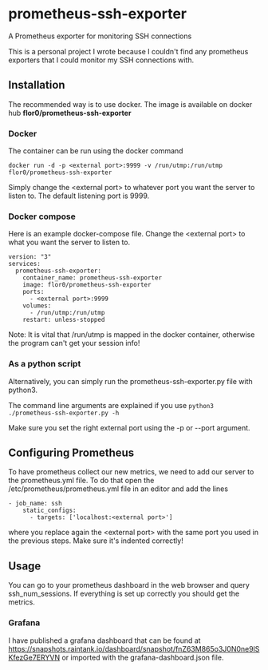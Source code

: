 # prometheus-ssh-exporter
A Prometheus exporter for monitoring SSH connections

This is a personal project I wrote because I couldn't find any prometheus exporters that I could monitor my SSH connections with.

## Installation
The recommended way is to use docker. The image is available on docker hub **flor0/prometheus-ssh-exporter**

### Docker

The container can be run using the docker command

`docker run -d -p <external port>:9999 -v /run/utmp:/run/utmp flor0/prometheus-ssh-exporter`

Simply change the \<external port\> to whatever port you want the server to listen to. The default listening port is 9999.

### Docker compose

Here is an example docker-compose file.
Change the \<external port\> to what you want the server to listen to.

```
version: "3"
services:
  prometheus-ssh-exporter:
    container_name: prometheus-ssh-exporter
    image: flor0/prometheus-ssh-exporter
    ports:
      - <external port>:9999
    volumes:
      - /run/utmp:/run/utmp
    restart: unless-stopped
```
Note: It is vital that /run/utmp is mapped in the docker container, otherwise the program can't get your session info!

### As a python script
Alternatively, you can simply run the prometheus-ssh-exporter.py file with python3.

The command line arguments are explained if you use `python3 ./prometheus-ssh-exporter.py -h`

Make sure you set the right external port using the -p or --port argument.

## Configuring Prometheus

To have prometheus collect our new metrics, we need to add our server to the prometheus.yml file.
To do that open the /etc/prometheus/prometheus.yml file in an editor and add the lines
```
- job_name: ssh
    static_configs:
      - targets: ['localhost:<external port>']
```
where you replace again the \<external port\> with the same port you used in the previous steps. Make sure it's indented correctly!

## Usage

You can go to your prometheus dashboard in the web browser and query ssh_num_sessions.
If everything is set up correctly you should get the metrics.

### Grafana

I have published a grafana dashboard that can be found at https://snapshots.raintank.io/dashboard/snapshot/fnZ63M865o3J0N0ne9lSKfezGe7ERYVN
or imported with the grafana-dashboard.json file.


